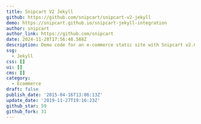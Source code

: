 ```yaml
---
title: Snipcart V2 Jekyll
github: https://github.com/snipcart/snipcart-v2-jekyll
demo: https://snipcart.github.io/snipcart-jekyll-integration
author: snipcart
author_link: https://github.com/snipcart
date: 2024-11-28T17:56:48.588Z
description: Demo code for an e-commerce static site with Snipcart v2.0 & Jekyll
ssg:
  - Jekyll
css: []
ui: []
cms: []
category:
  - Ecommerce
draft: false
publish_date: '2015-04-16T13:06:13Z'
update_date: '2019-11-27T19:16:23Z'
github_star: 59
github_fork: 31
---
```

